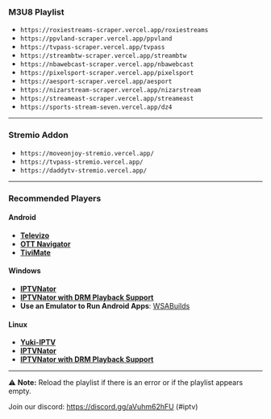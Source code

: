 ### M3U8 Playlist
- ```https://roxiestreams-scraper.vercel.app/roxiestreams```
- ```https://ppvland-scraper.vercel.app/ppvland```
- ```https://tvpass-scraper.vercel.app/tvpass```
- ```https://streambtw-scraper.vercel.app/streambtw```
- ```https://nbawebcast-scraper.vercel.app/nbawebcast```
- ```https://pixelsport-scraper.vercel.app/pixelsport```
- ```https://aesport-scraper.vercel.app/aesport```
- ```https://nizarstream-scraper.vercel.app/nizarstream```
- ```https://streameast-scraper.vercel.app/streameast```
- ```https://sports-stream-seven.vercel.app/dz4```
---
### Stremio Addon
- ```https://moveonjoy-stremio.vercel.app/```
- ```https://tvpass-stremio.vercel.app/```
- ```https://daddytv-stremio.vercel.app/```
---

### Recommended Players
#### Android
- **[Televizo](https://play.google.com/store/apps/details?id=com.ottplay.ottplay&hl=en-US)**  
- **[OTT Navigator](https://ottnav.github.io/faq.html)**  
- **[TiviMate](https://play.google.com/store/apps/details?id=ar.tvplayer.tv)**  

#### Windows
- **[IPTVNator](https://github.com/4gray/iptvnator/releases/tag/v0.16.0)**  
- **[IPTVNator with DRM Playback Support](https://github.com/pigzillaaaaa/iptvnator-electron/releases/tag/v0.16.4)**  
- **Use an Emulator to Run Android Apps**: [WSABuilds](https://github.com/MustardChef/WSABuilds)  

#### Linux
- **[Yuki-IPTV](https://codeberg.org/liya/yuki-iptv)**  
- **[IPTVNator](https://github.com/4gray/iptvnator/releases/tag/v0.16.0)**  
- **[IPTVNator with DRM Playback Support](https://github.com/pigzillaaaaa/iptvnator-electron/releases/tag/v0.16.4)**  





---

⚠ **Note:** Reload the playlist if there is an error or if the playlist appears empty.



Join our discord: https://discord.gg/aVuhm62hFU (#iptv)

